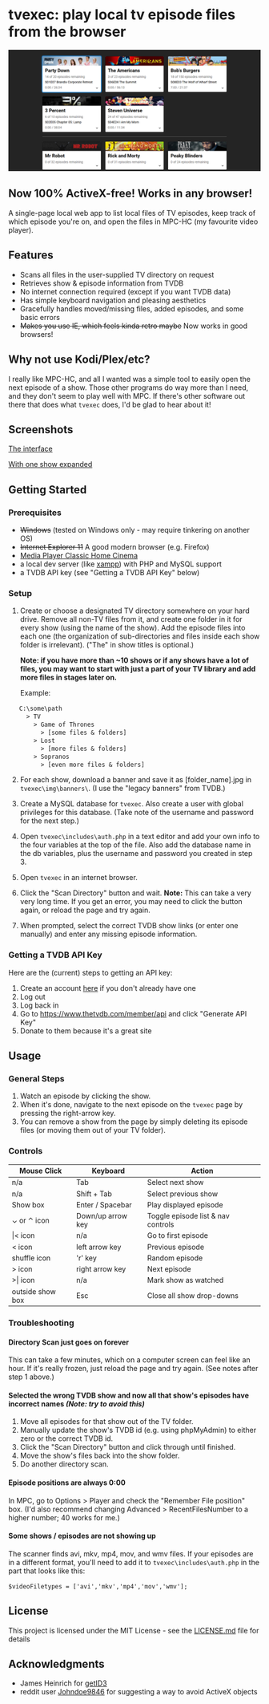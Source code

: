 # tvexec: play local tv episode files from the browser

<p align="center">
  <img src="https://raw.githubusercontent.com/cliambrown/tvexec/master/screenshot.png" width="600">
</p>

## Now 100% ActiveX-free! Works in any browser!

A single-page local web app to list local files of TV episodes, keep track of which episode you're on, and open the files in MPC-HC (my favourite video player).

## Features

* Scans all files in the user-supplied TV directory on request
* Retrieves show & episode information from TVDB
* No internet connection required (except if you want TVDB data)
* Has simple keyboard navigation and pleasing aesthetics
* Gracefully handles moved/missing files, added episodes, and some basic errors
* ~~Makes you use IE, which feels kinda retro maybe~~ Now works in good browsers!

## Why not use Kodi/Plex/etc?

I really like MPC-HC, and all I wanted was a simple tool to easily open the next episode of a show. Those other programs do way more than I need, and they don't seem to play well with MPC. If there's other software out there that does what `tvexec` does, I'd be glad to hear about it!

## Screenshots

[The interface](screenshot.png)

[With one show expanded](screenshot2.png)

## Getting Started

### Prerequisites

* ~~Windows~~ (tested on Windows only - may require tinkering on another OS)
* ~~Internet Explorer 11~~ A good modern browser (e.g. Firefox)
* [Media Player Classic Home Cinema](https://mpc-hc.org/)
* a local dev server (like [xampp](https://www.apachefriends.org/index.html)) with PHP and MySQL support
* a TVDB API key (see "Getting a TVDB API Key" below)

### Setup

1. Create or choose a designated TV directory somewhere on your hard drive. Remove all non-TV files from it, and create one folder in it for every show (using the name of the show). Add the episode files into each one (the organization of sub-directories and files inside each show folder is irrelevant). ("The" in show titles is optional.)

   **Note: if you have more than ~10 shows or if any shows have a lot of files, you may want to start with just a part of your TV library and add more files in stages later on.**

   Example:
```
   C:\some\path
     > TV
       > Game of Thrones
         > [some files & folders]
       > Lost
         > [more files & folders]
       > Sopranos
         > [even more files & folders]
``` 

2. For each show, download a banner and save it as [folder_name].jpg in `tvexec\img\banners\`. (I use the "legacy banners" from TVDB.)

3. Create a MySQL database for `tvexec`. Also create a user with global privileges for this database. (Take note of the username and password for the next step.)

4. Open `tvexec\includes\auth.php` in a text editor and add your own info to the four variables at the top of the file. Also add the database name in the db variables, plus the username and password you created in step 3.

5. Open `tvexec` in an internet browser.

6. Click the "Scan Directory" button and wait. **Note:** This can take a very very long time. If you get an error, you may need to click the button again, or reload the page and try again.

7. When prompted, select the correct TVDB show links (or enter one manually) and enter any missing episode information.

### Getting a TVDB API Key

Here are the (current) steps to getting an API key:

1. Create an account [here](https://www.thetvdb.com/register) if you don't already have one
2. Log out
3. Log back in
4. Go to https://www.thetvdb.com/member/api and click "Generate API Key"
5. Donate to them because it's a great site

## Usage

### General Steps

1. Watch an episode by clicking the show.
2. When it's done, navigate to the next episode on the `tvexec` page by pressing the right-arrow key.
3. You can remove a show from the page by simply deleting its episode files (or moving them out of your TV folder).

### Controls

| Mouse Click | Keyboard | Action |
| --- | --- | --- |
| n/a | Tab | Select next show |
| n/a | Shift + Tab | Select previous show |
| Show box | Enter / Spacebar | Play displayed episode |
| ⌄ or ⌃ icon | Down/up arrow key | Toggle episode list & nav controls |
| \|< icon | n/a | Go to first episode |
| < icon | left arrow key | Previous episode |
| shuffle icon | 'r' key | Random episode |
| > icon | right arrow key | Next episode |
| >\| icon | n/a | Mark show as watched |
| outside show box | Esc | Close all show drop-downs |

### Troubleshooting

#### Directory Scan just goes on forever

This can take a few minutes, which on a computer screen can feel like an hour. If it's really frozen, just reload the page and try again. (See notes after step 1 above.)

#### Selected the wrong TVDB show and now all that show's episodes have incorrect names *(Note: try to avoid this)*

1. Move all episodes for that show out of the TV folder.
2. Manually update the show's TVDB id (e.g. using phpMyAdmin) to either zero or the correct TVDB id.
3. Click the "Scan Directory" button and click through until finished.
4. Move the show's files back into the show folder.
5. Do another directory scan.

#### Episode positions are always 0:00

In MPC, go to Options > Player and check the "Remember File position" box. (I'd also recommend changing Advanced > RecentFilesNumber to a higher number; 40 works for me.)

#### Some shows / episodes are not showing up

The scanner finds avi, mkv, mp4, mov, and wmv files. If your episodes are in a different format, you'll need to add it to `tvexec\includes\auth.php` in the part that looks like this:
```
$videoFiletypes = ['avi','mkv','mp4','mov','wmv'];
```

## License

This project is licensed under the MIT License - see the [LICENSE.md](LICENSE.md) file for details

## Acknowledgments

* James Heinrich for [getID3](https://github.com/JamesHeinrich/getID3)
* reddit user [Johndoe9846](https://www.reddit.com/user/Johndoe9846) for suggesting a way to avoid ActiveX objects